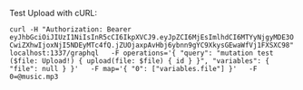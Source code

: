 Test Upload with cURL:

`curl -H "Authorization: Bearer eyJhbGciOiJIUzI1NiIsInR5cCI6IkpXVCJ9.eyJpZCI6MjEsImlhdCI6MTYyNjgyMDE3OCwiZXhwIjoxNjI5NDEyMTc4fQ.jZUOjaxpAvHbj6ybnn9gYC9XkysGEwaWfVj1FXSXC98" localhost:1337/graphql   -F operations='{ "query": "mutation test ($file: Upload!) { upload(file: $file) { id } }", "variables": { "file": null } }'   -F map='{ "0": ["variables.file"] }'   -F 0=@music.mp3`

